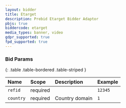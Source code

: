 ```yaml
---
layout: bidder
title: Etarget
description: Prebid Etarget Bidder Adaptor 
pbjs: true
biddercode: etarget
media_types: banner, video
gdpr_supported: true
fpd_supported: true
---
```



### Bid Params

{: .table .table-bordered .table-striped }

| Name | Scope | Description | Example |
| :--- | :---- | :---------- | :------ |
| `refid` | required | | `12345` |
| `country` | required | Country domain | `1` |
